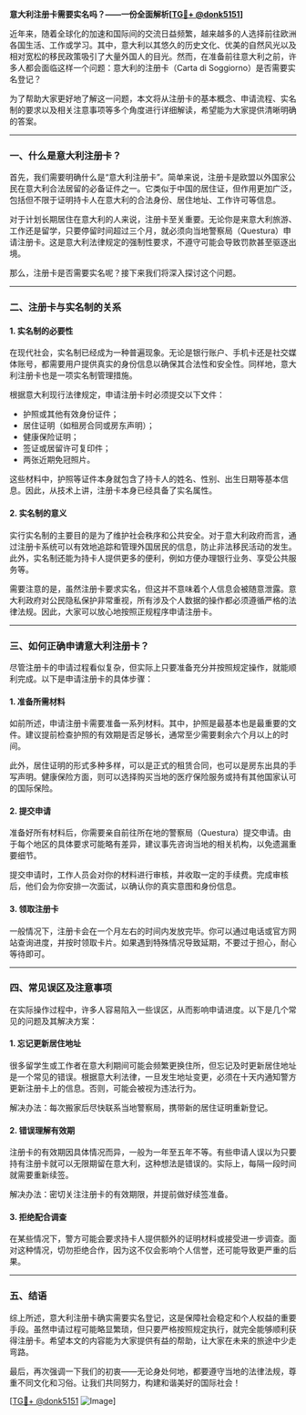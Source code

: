 **意大利注册卡需要实名吗？——一份全面解析[[TG💪+ @donk5151](https://t.me/s/donk5151)]**

近年来，随着全球化的加速和国际间的交流日益频繁，越来越多的人选择前往欧洲各国生活、工作或学习。其中，意大利以其悠久的历史文化、优美的自然风光以及相对宽松的移民政策吸引了大量外国人的目光。然而，在准备前往意大利之前，许多人都会面临这样一个问题：意大利的注册卡（Carta di Soggiorno）是否需要实名登记？

为了帮助大家更好地了解这一问题，本文将从注册卡的基本概念、申请流程、实名制的要求以及相关注意事项等多个角度进行详细解读，希望能为大家提供清晰明确的答案。

---

### 一、什么是意大利注册卡？

首先，我们需要明确什么是“意大利注册卡”。简单来说，注册卡是欧盟以外国家公民在意大利合法居留的必备证件之一。它类似于中国的居住证，但作用更加广泛，包括但不限于证明持卡人在意大利的合法身份、居住地址、工作许可等信息。

对于计划长期居住在意大利的人来说，注册卡至关重要。无论你是来意大利旅游、工作还是留学，只要停留时间超过三个月，就必须向当地警察局（Questura）申请注册卡。这是意大利法律规定的强制性要求，不遵守可能会导致罚款甚至驱逐出境。

那么，注册卡是否需要实名呢？接下来我们将深入探讨这个问题。

---

### 二、注册卡与实名制的关系

#### 1. 实名制的必要性

在现代社会，实名制已经成为一种普遍现象。无论是银行账户、手机卡还是社交媒体账号，都需要用户提供真实的身份信息以确保其合法性和安全性。同样地，意大利注册卡也是一项实名制管理措施。

根据意大利现行法律规定，申请注册卡时必须提交以下文件：

- 护照或其他有效身份证件；
- 居住证明（如租房合同或房东声明）；
- 健康保险证明；
- 签证或居留许可复印件；
- 两张近期免冠照片。

这些材料中，护照等证件本身就包含了持卡人的姓名、性别、出生日期等基本信息。因此，从技术上讲，注册卡本身已经具备了实名属性。

#### 2. 实名制的意义

实行实名制的主要目的是为了维护社会秩序和公共安全。对于意大利政府而言，通过注册卡系统可以有效地追踪和管理外国居民的信息，防止非法移民活动的发生。此外，实名制还能为持卡人提供更多的便利，例如方便办理银行业务、享受公共服务等。

需要注意的是，虽然注册卡要求实名，但这并不意味着个人信息会被随意泄露。意大利政府对公民隐私保护非常重视，所有涉及个人数据的操作都必须遵循严格的法律法规。因此，大家可以放心地按照正规程序申请注册卡。

---

### 三、如何正确申请意大利注册卡？

尽管注册卡的申请过程看似复杂，但实际上只要准备充分并按照规定操作，就能顺利完成。以下是申请注册卡的具体步骤：

#### 1. 准备所需材料

如前所述，申请注册卡需要准备一系列材料。其中，护照是最基本也是最重要的文件。建议提前检查护照的有效期是否足够长，通常至少需要剩余六个月以上的时间。

此外，居住证明的形式多种多样，可以是正式的租赁合同，也可以是房东出具的手写声明。健康保险方面，则可以选择购买当地的医疗保险服务或持有其他国家认可的国际保险。

#### 2. 提交申请

准备好所有材料后，你需要亲自前往所在地的警察局（Questura）提交申请。由于每个地区的具体要求可能略有差异，建议事先咨询当地的相关机构，以免遗漏重要细节。

提交申请时，工作人员会对你的材料进行审核，并收取一定的手续费。完成审核后，他们会为你安排一次面试，以确认你的真实意图和身份信息。

#### 3. 领取注册卡

一般情况下，注册卡会在一个月左右的时间内发放完毕。你可以通过电话或官方网站查询进度，并按时领取卡片。如果遇到特殊情况导致延期，不要过于担心，耐心等待即可。

---

### 四、常见误区及注意事项

在实际操作过程中，许多人容易陷入一些误区，从而影响申请进度。以下是几个常见的问题及其解决方案：

#### 1. 忘记更新居住地址

很多留学生或工作者在意大利期间可能会频繁更换住所，但忘记及时更新居住地址是一个常见的错误。根据意大利法律，一旦发生地址变更，必须在十天内通知警方更新注册卡上的信息。否则，可能会被视为违法行为。

解决办法：每次搬家后尽快联系当地警察局，携带新的居住证明重新登记。

#### 2. 错误理解有效期

注册卡的有效期因具体情况而异，一般为一年至五年不等。有些申请人误以为只要持有注册卡就可以无限期留在意大利，这种想法是错误的。实际上，每隔一段时间就需要重新续签。

解决办法：密切关注注册卡的有效期限，并提前做好续签准备。

#### 3. 拒绝配合调查

在某些情况下，警方可能会要求持卡人提供额外的证明材料或接受进一步调查。面对这种情况，切勿拒绝合作，因为这不仅会影响个人信誉，还可能导致更严重的后果。

---

### 五、结语

综上所述，意大利注册卡确实需要实名登记，这是保障社会稳定和个人权益的重要手段。虽然申请过程可能略显繁琐，但只要严格按照规定执行，就完全能够顺利获得注册卡。希望本文的内容能为大家提供有益的帮助，让大家在未来的旅途中少走弯路。

最后，再次强调一下我们的初衷——无论身处何地，都要遵守当地的法律法规，尊重不同文化和习俗。让我们共同努力，构建和谐美好的国际社会！

[[TG💪+ @donk5151](https://t.me/s/donk5151) ![Image](https://i.postimg.cc/rwNCRYN7/Snipaste-2025-04-30-17-27-05.png)]